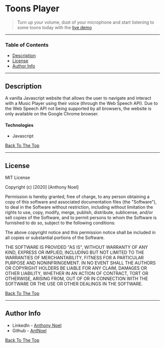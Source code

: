 # Toons Player

> Turn up your volume, dust of your microphone and start listening to some toons today with the [live demo](https://antnoel.github.io/Toons_Player/)

---

### Table of Contents

- [Description](#description)
- [License](#license)
- [Author Info](#author-info)

---

## Description

A vanilla Javascript website that allows the user to navigate and interact with a Music Player using their voice (through the Web Speech API). Due to the Web Speech API not being supported by all browsers, the website is only available on the Google Chrome browser.

#### Technologies

- Javascript

[Back To The Top](#toons-player)

---

## License

MIT License

Copyright (c) [2020] [Anthony Noel]

Permission is hereby granted, free of charge, to any person obtaining a copy
of this software and associated documentation files (the "Software"), to deal
in the Software without restriction, including without limitation the rights
to use, copy, modify, merge, publish, distribute, sublicense, and/or sell
copies of the Software, and to permit persons to whom the Software is
furnished to do so, subject to the following conditions:

The above copyright notice and this permission notice shall be included in all
copies or substantial portions of the Software.

THE SOFTWARE IS PROVIDED "AS IS", WITHOUT WARRANTY OF ANY KIND, EXPRESS OR
IMPLIED, INCLUDING BUT NOT LIMITED TO THE WARRANTIES OF MERCHANTABILITY,
FITNESS FOR A PARTICULAR PURPOSE AND NONINFRINGEMENT. IN NO EVENT SHALL THE
AUTHORS OR COPYRIGHT HOLDERS BE LIABLE FOR ANY CLAIM, DAMAGES OR OTHER
LIABILITY, WHETHER IN AN ACTION OF CONTRACT, TORT OR OTHERWISE, ARISING FROM,
OUT OF OR IN CONNECTION WITH THE SOFTWARE OR THE USE OR OTHER DEALINGS IN THE
SOFTWARE.

[Back To The Top](#toons-player)

---

## Author Info

- LinkedIn - [Anthony Noel](https://www.linkedin.com/in/anthonyjnoel/)
- Github - [AntNoel](https://github.com/AntNoel/Toons_Player)

[Back To The Top](#toons-player)
